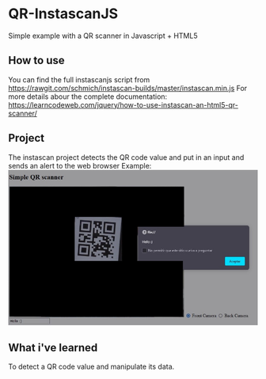 # QR-InstascanJS
Simple example with a QR scanner in Javascript + HTML5

## How to use

You can find the full instascanjs script from https://rawgit.com/schmich/instascan-builds/master/instascan.min.js
For more details abour the complete documentation: https://learncodeweb.com/jquery/how-to-use-instascan-an-html5-qr-scanner/

## Project

The instascan project detects the QR code value and put in an input and sends an alert to the web browser
Example:
![Instascan running](https://github.com/zuturito/QR-InstascanJS/blob/main/screenshot.png)


## What i've learned

To detect a QR code value and manipulate its data.
